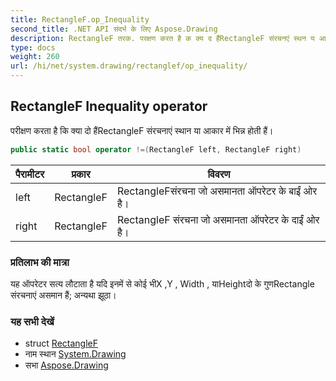 ```yaml
---
title: RectangleF.op_Inequality
second_title: .NET API संदर्भ के लिए Aspose.Drawing
description: RectangleF तरक. परक्षण करत है क क्य द हैंRectangleF संरचनएं स्थन य आकर में भन्न हत हैं
type: docs
weight: 260
url: /hi/net/system.drawing/rectanglef/op_inequality/
---
```

## RectangleF Inequality operator

परीक्षण करता है कि क्या दो हैंRectangleF संरचनाएं स्थान या आकार में भिन्न होती हैं।

```csharp
public static bool operator !=(RectangleF left, RectangleF right)
```

| पैरामीटर | प्रकार | विवरण |
| --- | --- | --- |
| left | RectangleF | RectangleFसंरचना जो असमानता ऑपरेटर के बाईं ओर है। |
| right | RectangleF | RectangleF संरचना जो असमानता ऑपरेटर के दाईं ओर है। |

### प्रतिलाभ की मात्रा

यह ऑपरेटर सत्य लौटाता है यदि इनमें से कोई भीX ,Y , Width , याHeightदो के गुणRectangle संरचनाएं असमान हैं; अन्यथा झूठा।

### यह सभी देखें

* struct [RectangleF](../)
* नाम स्थान [System.Drawing](../../rectanglef/)
* सभा [Aspose.Drawing](../../../)


